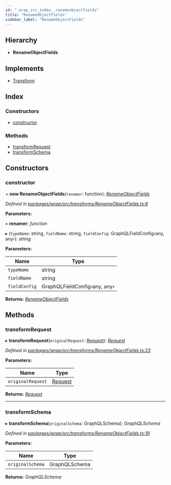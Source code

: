 ```yaml
---
id: "_wrap_src_index_.renameobjectfields"
title: "RenameObjectFields"
sidebar_label: "RenameObjectFields"
---
```


## Hierarchy

* **RenameObjectFields**

## Implements

* [Transform](/docs/api/interfaces/_utils_src_index_.transform)

## Index

### Constructors

* [constructor](_wrap_src_index_.renameobjectfields.md#constructor)

### Methods

* [transformRequest](_wrap_src_index_.renameobjectfields.md#transformrequest)
* [transformSchema](_wrap_src_index_.renameobjectfields.md#transformschema)

## Constructors

###  constructor

\+ **new RenameObjectFields**(`renamer`: function): *[RenameObjectFields](_wrap_src_index_.renameobjectfields)*

*Defined in [packages/wrap/src/transforms/RenameObjectFields.ts:8](https://github.com/ardatan/graphql-tools/blob/master/packages/wrap/src/transforms/RenameObjectFields.ts#L8)*

**Parameters:**

▪ **renamer**: *function*

▸ (`typeName`: string, `fieldName`: string, `fieldConfig`: GraphQLFieldConfig‹any, any›): *string*

**Parameters:**

Name | Type |
------ | ------ |
`typeName` | string |
`fieldName` | string |
`fieldConfig` | GraphQLFieldConfig‹any, any› |

**Returns:** *[RenameObjectFields](_wrap_src_index_.renameobjectfields)*

## Methods

###  transformRequest

▸ **transformRequest**(`originalRequest`: [Request](/docs/api/interfaces/_utils_src_index_.request)): *[Request](/docs/api/interfaces/_utils_src_index_.request)*

*Defined in [packages/wrap/src/transforms/RenameObjectFields.ts:23](https://github.com/ardatan/graphql-tools/blob/master/packages/wrap/src/transforms/RenameObjectFields.ts#L23)*

**Parameters:**

Name | Type |
------ | ------ |
`originalRequest` | [Request](/docs/api/interfaces/_utils_src_index_.request) |

**Returns:** *[Request](/docs/api/interfaces/_utils_src_index_.request)*

___

###  transformSchema

▸ **transformSchema**(`originalSchema`: GraphQLSchema): *GraphQLSchema*

*Defined in [packages/wrap/src/transforms/RenameObjectFields.ts:19](https://github.com/ardatan/graphql-tools/blob/master/packages/wrap/src/transforms/RenameObjectFields.ts#L19)*

**Parameters:**

Name | Type |
------ | ------ |
`originalSchema` | GraphQLSchema |

**Returns:** *GraphQLSchema*
